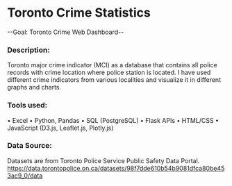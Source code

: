 # Toronto Crime Statistics

--Goal: Toronto Crime Web Dashboard--

### Description: 
Toronto major crime indicator (MCI) as a database that contains all police records with crime location where police station is located. I have used different crime indicators from various localities and visualize it in different graphs and charts. 

### Tools used:
•	Excel
•	Python, Pandas
•	SQL (PostgreSQL)
•	Flask APIs
•	HTML/CSS
•	JavaScript (D3.js, Leaflet.js, Plotly.js)

### Data Source:
Datasets are from Toronto Police Service Public Safety Data Portal. https://data.torontopolice.on.ca/datasets/98f7dde610b54b9081dfca80be453ac9_0/data


